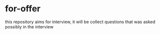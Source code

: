 # for-offer
this repository aims for interview, it will be collect questions that was asked possibly in the interview
